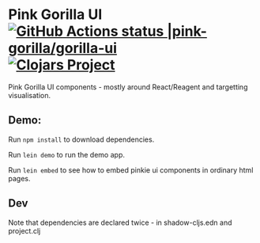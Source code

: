 # Pink Gorilla UI [![GitHub Actions status |pink-gorilla/gorilla-ui](https://github.com/pink-gorilla/gorilla-ui/workflows/CI/badge.svg)](https://github.com/pink-gorilla/gorilla-ui/actions?workflow=CI)[![Clojars Project](https://img.shields.io/clojars/v/org.pinkgorilla/gorilla-ui.svg)](https://clojars.org/org.pinkgorilla/gorilla-ui) 

Pink Gorilla UI components - mostly around React/Reagent and targetting visualisation.


## Demo:

Run `npm install` to download dependencies.

Run `lein demo` to run the demo app.

Run `lein embed` to see how to embed pinkie ui components in ordinary html pages.


## Dev

Note that dependencies are declared twice - in shadow-cljs.edn and project.clj
